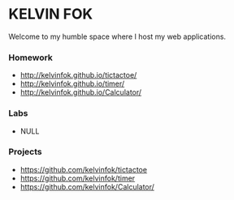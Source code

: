 # KELVIN FOK

Welcome to my humble space where I host my web applications.

### Homework
* http://kelvinfok.github.io/tictactoe/
* http://kelvinfok.github.io/timer/
* http://kelvinfok.github.io/Calculator/

### Labs
* NULL

### Projects
* https://github.com/kelvinfok/tictactoe
* https://github.com/kelvinfok/timer
* https://github.com/kelvinfok/Calculator/
